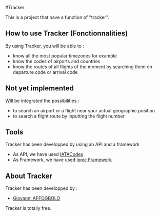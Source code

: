 #Tracker

This is a project that have a function of "tracker".

 

## How to use Tracker (Fonctionnalities)

By using Tracker, you will be able to :
- know all the most popular timezones for example
- know the codes of airports and countries
- know the routes of all flights of the moment by searching them on departure code or arrival code

## Not yet implemented

Will be integrated the possibilities :
- to search an airport or a flight near your actual geographic position
- to search a flight route by inputting the flight number

## Tools

Tracker has been developped by using an API and a framework

- As API, we have used [IATACodes](http://www.iatacodes.org/)
- As Framework, we have used [Ionic Framework](http://ionicframework.com)

## About Tracker

Tracker has been developped by :
- [Giovanni AFFOGBOLO](https://github.com/GiovanniAffogbolo)

Tracker is totally free.
